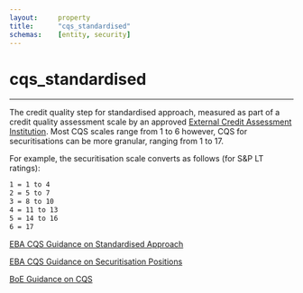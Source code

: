 ```yaml
---
layout:     property
title:      "cqs_standardised"
schemas:    [entity, security]
---
```


# cqs_standardised

---

The credit quality step for standardised approach, measured as part of a credit quality assessment scale by an approved [External Credit Assessment Institution](https://www.eba.europa.eu/regulation-and-policy/external-credit-assessment-institutions-ecai). Most CQS scales range from 1 to 6 however, CQS for securitisations can be more granular, ranging from 1 to 17.

For example, the securitisation scale converts as follows (for S&P LT ratings):

```bash
1 = 1 to 4
2 = 5 to 7
3 = 8 to 10
4 = 11 to 13
5 = 14 to 16
6 = 17
```

[EBA CQS Guidance on Standardised Approach](https://www.eba.europa.eu/regulation-and-policy/external-credit-assessment-institutions-ecai/draft-implementing-technical-standards-on-the-mapping-of-ecais-credit-assessments)

[EBA CQS Guidance on Securitisation Positions](https://www.eba.europa.eu/regulation-and-policy/external-credit-assessment-institutions-ecai/its-on-the-mapping-of-ecais-credit-assessments-for-securitisation-positions)

[BoE Guidance on CQS](https://www.bankofengland.co.uk/prudential-regulation/publication/2013/credit-risk-standardised-approach-ss)
